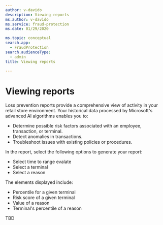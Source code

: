 ```yaml
---
author: v-davido
description: Viewing reports
ms.author: v-davido
ms.service: fraud-protection
ms.date: 01/29/2020

ms.topic: conceptual
search.app: 
  - FraudProtection
search.audienceType:
  - admin
title: Viewing reports

---
```



# Viewing reports

Loss prevention reports provide a comprehensive view of activity in your retail store environment. Your historical data processed by Microsoft's advanced AI algorithms enables you to:

- Determine possible risk factors associated with an employee, transaction, or terminal. 
- Detect anomalies in transactions.
- Troubleshoot issues with existing policies or procedures.

In the report, select the following options to generate your report:

- Select time to range evalate 
- Select a terminal
- Select a reason 

The elements displayed include:

- Percentile for a given terminal
- Risk score of a given terminal
- Value of a reason
- Terminal's percentile of a reason

TBD
